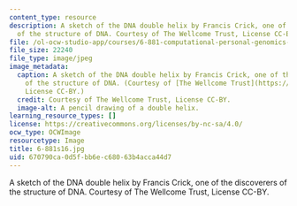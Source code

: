 ```yaml
---
content_type: resource
description: A sketch of the DNA double helix by Francis Crick, one of the discoverers
  of the structure of DNA. Courtesy of The Wellcome Trust, License CC-BY.
file: /ol-ocw-studio-app/courses/6-881-computational-personal-genomics-making-sense-of-complete-genomes-spring-2016/670790ca0d5fbb6ec68063b4acca44d7_6-881s16.jpg
file_size: 22240
file_type: image/jpeg
image_metadata:
  caption: A sketch of the DNA double helix by Francis Crick, one of the discoverers
    of the structure of DNA. (Courtesy of [The Wellcome Trust](https://wellcomeimages.org/indexplus/image/L0051225.html),
    License CC-BY.)
  credit: Courtesy of The Wellcome Trust, License CC-BY.
  image-alt: A pencil drawing of a double helix.
learning_resource_types: []
license: https://creativecommons.org/licenses/by-nc-sa/4.0/
ocw_type: OCWImage
resourcetype: Image
title: 6-881s16.jpg
uid: 670790ca-0d5f-bb6e-c680-63b4acca44d7
---
```

A sketch of the DNA double helix by Francis Crick, one of the discoverers of the structure of DNA. Courtesy of The Wellcome Trust, License CC-BY.